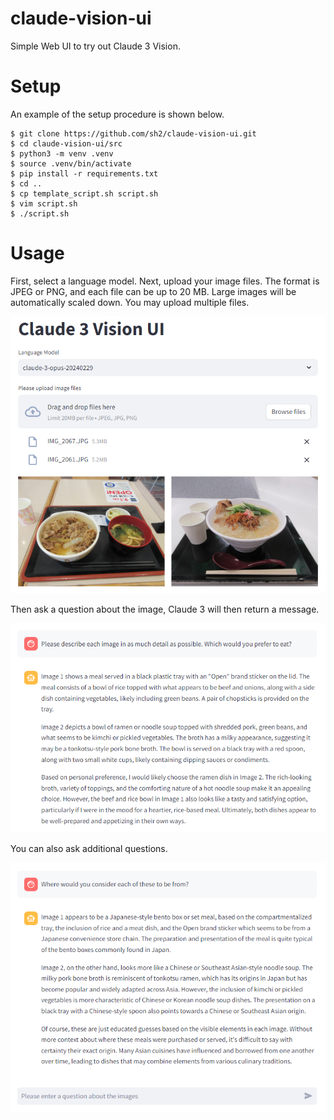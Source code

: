 # claude-vision-ui

Simple Web UI to try out Claude 3 Vision.

# Setup

An example of the setup procedure is shown below.

```
$ git clone https://github.com/sh2/claude-vision-ui.git
$ cd claude-vision-ui/src
$ python3 -m venv .venv
$ source .venv/bin/activate
$ pip install -r requirements.txt
$ cd ..
$ cp template_script.sh script.sh
$ vim script.sh
$ ./script.sh
```

# Usage

First, select a language model.
Next, upload your image files.
The format is JPEG or PNG, and each file can be up to 20 MB.
Large images will be automatically scaled down.
You may upload multiple files.

![Usage 1](img/usage_1.png)

Then ask a question about the image,
Claude 3 will then return a message.

![Usage 2](img/usage_2.png)

You can also ask additional questions.

![Usage 3](img/usage_3.png)
